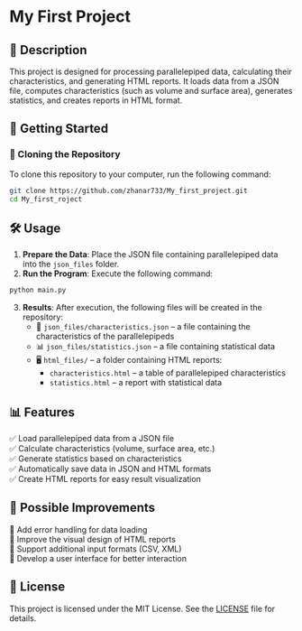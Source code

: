 # My First Project

## 📌 Description
This project is designed for processing parallelepiped data, calculating their characteristics, and generating HTML reports. It loads data from a JSON file, computes characteristics (such as volume and surface area), generates statistics, and creates reports in HTML format.

## 🚀 Getting Started
### 🔹 Cloning the Repository
To clone this repository to your computer, run the following command:
```sh
git clone https://github.com/zhanar733/My_first_project.git
cd My_first_roject
```



## 🛠 Usage
1. **Prepare the Data**: Place the JSON file containing parallelepiped data into the `json_files` folder.
2. **Run the Program**: Execute the following command:
```sh
python main.py
```
3. **Results**: After execution, the following files will be created in the repository:
   - 📄 `json_files/characteristics.json` – a file containing the characteristics of the parallelepipeds
   - 📊 `json_files/statistics.json` – a file containing statistical data
   - 🖥 `html_files/` – a folder containing HTML reports:
     - `characteristics.html` – a table of parallelepiped characteristics
     - `statistics.html` – a report with statistical data

## 📊 Features
✅ Load parallelepiped data from a JSON file  
✅ Calculate characteristics (volume, surface area, etc.)  
✅ Generate statistics based on characteristics  
✅ Automatically save data in JSON and HTML formats  
✅ Create HTML reports for easy result visualization  

## 🔧 Possible Improvements
🔹 Add error handling for data loading  
🔹 Improve the visual design of HTML reports  
🔹 Support additional input formats (CSV, XML)  
🔹 Develop a user interface for better interaction  

## 📜 License
This project is licensed under the MIT License. See the [LICENSE](LICENSE) file for details.